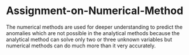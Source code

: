 # Assignment-on-Numerical-Method

The numerical methods are used for deeper understanding to predict the anomalies which are not possible in the analytical methods because the analytical method can solve only two or three unknown variables but numerical methods can do much more than it very accurately.


